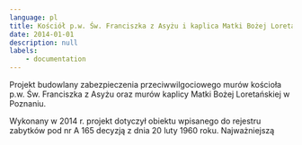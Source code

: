 ```yaml
---
language: pl
title: Kościół p.w. Św. Franciszka z Asyżu i kaplica Matki Bożej Loretańskiej w Poznaniu
date: 2014-01-01
description: null
labels:
    - documentation
---
```


Projekt budowlany zabezpieczenia przeciwwilgociowego murów kościoła p.w.  Św. Franciszka z Asyżu  oraz murów kaplicy Matki Bożej Loretańskiej w Poznaniu.

Wykonany w 2014 r. projekt dotyczył obiektu  wpisanego do rejestru zabytków pod nr A 165 decyzją z dnia 20 luty 1960 roku. Najważniejszą
